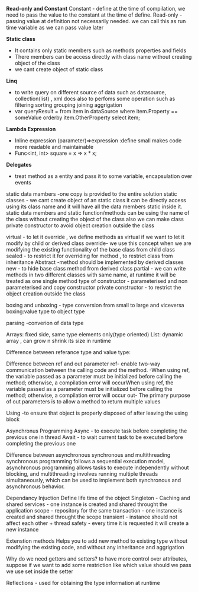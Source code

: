 **Read-only and Constant**
	Constant - define at the time of compilation, we need to pass the value to the constant at the time of define.
	Read-only - passing value at definition not necessarily needed. we can call this as run time variable as we can pass value later
	
**Static class** 
- It contains only static members such as methods properties and fields 
- There members can be access directly with class name without creating object of the class
- we cant create object of static class

**Linq** 
- to write query on different source of data such as datasource, collection(list) , xml docs also to perfoms some operation such as filtering sorting  grouping joining aggrigation
- var queryResult = from item in dataSource
                  where item.Property == someValue
                  orderby item.OtherProperty
                  select item;

**Lambda Expression** 
- Inline expression (parameter)=>expression :define small makes code more readable and maintainable
- Func<int, int> square = x => x * x;

**Delegates** 
 - treat method as a entity and pass it to some variable, encapsulation over events

static data mambers -one copy is provided to the entire solution
static classes - we cant create object of an static class it can be directly access using its class name and it will have all the data members static inside it.
static data members and static function/methods can be using the name of the class without creating the object of the class also we can make class private constructor to avoid 
object creation outside the class 

virtual - to let it override , we define methods as virtual if we want to let it modify by child or derived class
override- we use this concept when we are modifying the existing functionality of the base class from child class
sealed - to restrict it for overriding for method , to restrict class from inheritance 
Abstract -method should be implemented by derived classes
new - to hide base class method from derived class
partial - we can write methods in two different classes with same name, at runtime it will be treated as one single method
type of constructor - parameterised and non parameterised and copy constructor
private constructor - to restrict the object creation outside the class

boxing and unboxing - type conversion from small to large and viceversa
boxing:value type to object type

parsing -converion of data type

Arrays: fixed side, same type elements only(type oriented)
List<T>: dynamic array , can grow n shrink its size in runtime

Difference between referance type and value type:

Difference between ref and out parameter
	ref- enable two-way communication between the calling code and the method.
			-When using ref, the variable passed as a parameter must be initialized before calling the method; otherwise, a compilation error will occurWhen using ref, 
			the variable passed as a parameter must be initialized before calling the method; 
			otherwise, a compilation error will occur
	out- The primary purpose of out parameters is to allow a method to return multiple values
	
Using -to ensure that object is properly disposed of after leaving the using block

Asynchronus Programming 
Async - to execute task before completing the previous one in thread
Await - to wait current task to be executed before completing the previous one

Difference between asynchronous synchronous and multithreading
synchronous programming follows a sequential execution model, asynchronous programming allows tasks to execute independently without blocking, 
and multithreading involves running multiple threads simultaneously, which can be used to implement both synchronous and asynchronous behavior.

Dependancy Injuction
Define life time of the object
Singleton - Caching and shared services - one instance is created and shared throught the application
scope -  repository for the same transaction - one instance is created and shared throught the scope
transient - instance should not affect each other + thread safety - every time it is requested it will create a new instance 

Extenstion methods 
	Helps you to add new method to existing type without modifying the existing code, and without any inheritance and aggrigation
	
Why do we need getters and setters?
 to have more control over attributes, suppose if we want to add some restriction like which value should we pass we use set inside the setter 

Reflections - used for obtaining the type information at runtime 